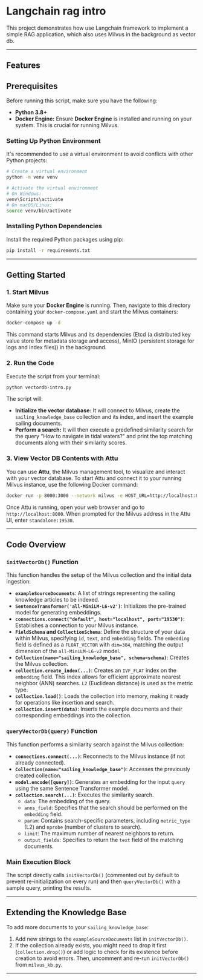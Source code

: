 # Langchain rag intro

This project demonstrates how use Langchain framework to implement a simple RAG application, which also uses Milvus
in the background as vector db. 

---

## Features


## Prerequisites

Before running this script, make sure you have the following:

* **Python 3.8+**
* **Docker Engine:** Ensure **Docker Engine** is installed and running on your system. This is crucial for running Milvus.

### Setting Up Python Environment

It's recommended to use a virtual environment to avoid conflicts with other Python projects:

```bash
# Create a virtual environment
python -m venv venv

# Activate the virtual environment
# On Windows:
venv\Scripts\activate
# On macOS/Linux:
source venv/bin/activate
```

### Installing Python Dependencies

Install the required Python packages using pip:

```bash
pip install -r requirements.txt
```

---

## Getting Started

### 1. Start Milvus

Make sure your **Docker Engine** is running. Then, navigate to this directory containing your `docker-compose.yaml` and start the Milvus containers:

```bash
docker-compose up -d
```

This command starts Milvus and its dependencies (Etcd (a distributed key value store for metadata storage and access), MinIO (persistent storage for logs and index files)) in the background.

### 2. Run the Code

Execute the script from your terminal:

```bash
python vectordb-intro.py
```

The script will:
* **Initialize the vector database:** It will connect to Milvus, create the `sailing_knowledge_base` collection and its index, and insert the example sailing documents.
* **Perform a search:** It will then execute a predefined similarity search for the query "How to navigate in tidal waters?" and print the top matching documents along with their similarity scores.

### 3. View Vector DB Contents with Attu

You can use **Attu**, the Milvus management tool, to visualize and interact with your vector database. To start Attu and connect it to your running Milvus instance, use the following Docker command:

```bash
docker run -p 8000:3000 --network milvus -e HOST_URL=http://localhost:8000 -e MILVUS_URL=standalone:19530 zilliz/attu:latest
```

Once Attu is running, open your web browser and go to `http://localhost:8000`. When prompted for the Milvus address in the Attu UI, enter `standalone:19530`.

---

## Code Overview

### `initVectorDb()` Function

This function handles the setup of the Milvus collection and the initial data ingestion:

* **`exampleSourceDocuments`**: A list of strings representing the sailing knowledge articles to be indexed.
* **`SentenceTransformer('all-MiniLM-L6-v2')`**: Initializes the pre-trained model for generating embeddings.
* **`connections.connect("default", host="localhost", port="19530")`**: Establishes a connection to your Milvus instance.
* **`FieldSchema` and `CollectionSchema`**: Define the structure of your data within Milvus, specifying `id`, `text`, and `embedding` fields. The `embedding` field is defined as a `FLOAT_VECTOR` with `dim=384`, matching the output dimension of the `all-MiniLM-L6-v2` model.
* **`Collection(name="sailing_knowledge_base", schema=schema)`**: Creates the Milvus collection.
* **`collection.create_index(...)`**: Creates an `IVF_FLAT` index on the `embedding` field. This index allows for efficient approximate nearest neighbor (ANN) searches. `L2` (Euclidean distance) is used as the metric type.
* **`collection.load()`**: Loads the collection into memory, making it ready for operations like insertion and search.
* **`collection.insert(data)`**: Inserts the example documents and their corresponding embeddings into the collection.

### `queryVectorDb(query)` Function

This function performs a similarity search against the Milvus collection:

* **`connections.connect(...)`**: Reconnects to the Milvus instance (if not already connected).
* **`Collection(name="sailing_knowledge_base")`**: Accesses the previously created collection.
* **`model.encode([query])`**: Generates an embedding for the input `query` using the same Sentence Transformer model.
* **`collection.search(...)`**: Executes the similarity search.
    * `data`: The embedding of the query.
    * `anns_field`: Specifies that the search should be performed on the `embedding` field.
    * `param`: Contains search-specific parameters, including `metric_type` (L2) and `nprobe` (number of clusters to search).
    * `limit`: The maximum number of nearest neighbors to return.
    * `output_fields`: Specifies to return the `text` field of the matching documents.

### Main Execution Block

The script directly calls `initVectorDb()` (commented out by default to prevent re-initialization on every run) and then `queryVectorDb()` with a sample query, printing the results.

---

## Extending the Knowledge Base

To add more documents to your `sailing_knowledge_base`:

1.  Add new strings to the `exampleSourceDocuments` list in `initVectorDb()`.
2.  If the collection already exists, you might need to drop it first (`collection.drop()`) or add logic to check for its existence before creation to avoid errors. Then, uncomment and re-run `initVectorDb()` from `milvus_kb.py`.

---